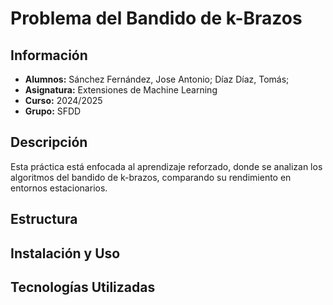 # Problema del Bandido de k-Brazos

## Información
- **Alumnos:** Sánchez Fernández, Jose Antonio; Díaz Díaz, Tomás;
- **Asignatura:** Extensiones de Machine Learning
- **Curso:** 2024/2025
- **Grupo:** SFDD

## Descripción
Esta práctica está enfocada al aprendizaje reforzado, donde se analizan los algoritmos del bandido de k-brazos, comparando su rendimiento en entornos estacionarios.

## Estructura

## Instalación y Uso

## Tecnologías Utilizadas
